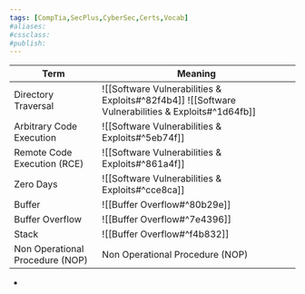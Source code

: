 ```yaml
---
tags: [CompTia,SecPlus,CyberSec,Certs,Vocab]
#aliases:
#cssclass:
#publish:
---
```


| Term                            | Meaning                                                                                           |
| ------------------------------- | ------------------------------------------------------------------------------------------------- |
| Directory Traversal             | ![[Software Vulnerabilities & Exploits#^82f4b4]] ![[Software Vulnerabilities & Exploits#^1d64fb]] |
| Arbitrary Code Execution        | ![[Software Vulnerabilities & Exploits#^5eb74f]]                                                  |
| Remote Code Execution (RCE)     | ![[Software Vulnerabilities & Exploits#^861a4f]]                                                  |
| Zero Days                       | ![[Software Vulnerabilities & Exploits#^cce8ca]]                                                  |
| Buffer                          | ![[Buffer Overflow#^80b29e]]                                                                      |
| Buffer Overflow                 | ![[Buffer Overflow#^7e4396]]                                                                      |
| Stack                           | ![[Buffer Overflow#^f4b832]]                                                                      |
| Non Operational Procedure (NOP) | Non Operational Procedure (NOP)                                                                                                  |

-